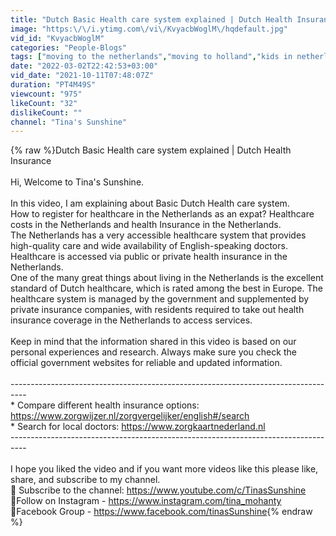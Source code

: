 ```yaml
---
title: "Dutch Basic Health care system explained | Dutch Health Insurance | Dutch Medical System"
image: "https:\/\/i.ytimg.com\/vi\/KvyacbWoglM\/hqdefault.jpg"
vid_id: "KvyacbWoglM"
categories: "People-Blogs"
tags: ["moving to the netherlands","moving to holland","kids in netherlands"]
date: "2022-03-02T22:42:53+03:00"
vid_date: "2021-10-11T07:48:07Z"
duration: "PT4M49S"
viewcount: "975"
likeCount: "32"
dislikeCount: ""
channel: "Tina's Sunshine"
---
```

{% raw %}Dutch Basic Health care system explained | Dutch Health Insurance <br /><br />Hi, Welcome to Tina's Sunshine.<br /><br />In this video, I am explaining about Basic Dutch Health care system. <br />How to register for healthcare in the Netherlands as an expat? Healthcare costs in the Netherlands and health Insurance in the Netherlands.<br />The Netherlands has a very accessible healthcare system that provides high-quality care and wide availability of English-speaking doctors. Healthcare is accessed via public or private health insurance in the Netherlands.<br />One of the many great things about living in the Netherlands is the excellent standard of Dutch healthcare, which is rated among the best in Europe. The healthcare system is managed by the government and supplemented by private insurance companies, with residents required to take out health insurance coverage in the Netherlands to access services.<br /><br />Keep in mind that the information shared in this video is based on our personal experiences and research. Always make sure you check the official government websites for reliable and updated information.<br /><br />----------------------------------------------------------------------------------<br />* Compare different health insurance options: <a rel="nofollow" target="blank" href="https://www.zorgwijzer.nl/zorgvergelijker/english#/search">https://www.zorgwijzer.nl/zorgvergelijker/english#/search</a><br />* Search for local doctors: <a rel="nofollow" target="blank" href="https://www.zorgkaartnederland.nl">https://www.zorgkaartnederland.nl</a><br />----------------------------------------------------------------------------------<br /><br />I hope you liked the video and if you want more videos like this please like, share, and subscribe to my channel.<br />🔴 Subscribe to the channel:  <a rel="nofollow" target="blank" href="https://www.youtube.com/c/TinasSunshine">https://www.youtube.com/c/TinasSunshine</a><br />🔴Follow on Instagram - <a rel="nofollow" target="blank" href="https://www.instagram.com/tina_mohanty">https://www.instagram.com/tina_mohanty</a><br />🔴Facebook Group - <a rel="nofollow" target="blank" href="https://www.facebook.com/tinasSunshine">https://www.facebook.com/tinasSunshine</a>{% endraw %}
